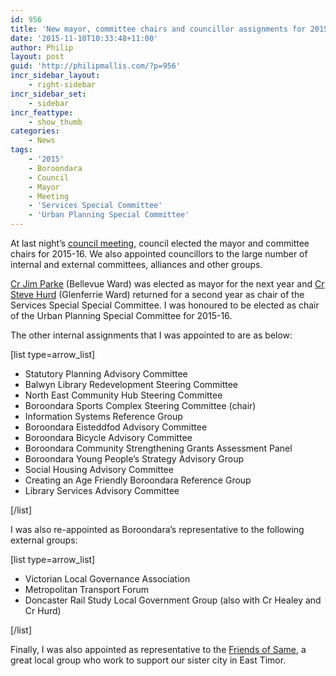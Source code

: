 ```yaml
---
id: 956
title: 'New mayor, committee chairs and councillor assignments for 2015-2016'
date: '2015-11-10T10:33:48+11:00'
author: Philip
layout: post
guid: 'http://philipmallis.com/?p=956'
incr_sidebar_layout:
    - right-sidebar
incr_sidebar_set:
    - sidebar
incr_feattype:
    - show_thumb
categories:
    - News
tags:
    - '2015'
    - Boroondara
    - Council
    - Mayor
    - Meeting
    - 'Services Special Committee'
    - 'Urban Planning Special Committee'
---
```


At last night’s [council meeting](http://bulletin.boroondara.vic.gov.au/new-mayor-of-boroondara-announced/?utm_source=rss&utm_medium=rss&utm_campaign=new-mayor-of-boroondara-announced), council elected the mayor and committee chairs for 2015-16. We also appointed councillors to the large number of internal and external committees, alliances and other groups.

[Cr Jim Parke](http://www.parke.com.au/) (Bellevue Ward) was elected as mayor for the next year and [Cr Steve Hurd](http://www.boroondara.vic.gov.au/your_council/councillors-wards/wards/glenferrie) (Glenferrie Ward) returned for a second year as chair of the Services Special Special Committee. I was honoured to be elected as chair of the Urban Planning Special Committee for 2015-16.

The other internal assignments that I was appointed to are as below:

\[list type=arrow\_list\]

- Statutory Planning Advisory Committee
- Balwyn Library Redevelopment Steering Committee
- North East Community Hub Steering Committee
- Boroondara Sports Complex Steering Committee (chair)
- Information Systems Reference Group
- Boroondara Eisteddfod Advisory Committee
- Boroondara Bicycle Advisory Committee
- Boroondara Community Strengthening Grants Assessment Panel
- Boroondara Young People’s Strategy Advisory Group
- Social Housing Advisory Committee
- Creating an Age Friendly Boroondara Reference Group
- Library Services Advisory Committee

\[/list\]

I was also re-appointed as Boroondara’s representative to the following external groups:

\[list type=arrow\_list\]

- Victorian Local Governance Association
- Metropolitan Transport Forum
- Doncaster Rail Study Local Government Group (also with Cr Healey and Cr Hurd)

\[/list\]

Finally, I was also appointed as representative to the [Friends of Same](http://www.friendsofsame.org/), a great local group who work to support our sister city in East Timor.